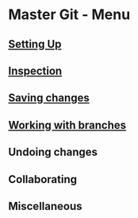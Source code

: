 # Master Git - Menu

## [Setting Up](setting-up.md)

## [Inspection](Inspection.md)

## [Saving changes](Savingchanges.md)


## [Working with branches](Working-with-branches.md)



## Undoing changes

## Collaborating

## Miscellaneous
